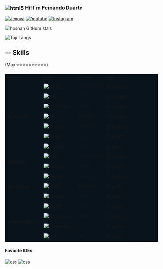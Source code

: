 ### <img align="center" alt="html5" src="https://img.icons8.com/fluency/25/null/brazil.png" /> Hi! I´m Fernando Duarte

[![Jenova](https://img.shields.io/website?label=jenova.com.br&style=for-the-badge&url=https://jenova.app)](https://jenova.app)
[![Youtube](https://img.shields.io/badge/YouTube-FF0000?style=for-the-badge&logo=youtube&logoColor=white)](https://www.youtube.com/@jenovasolucoes3694)
[![Instagram](https://img.shields.io/badge/Instagram-E4405F?style=for-the-badge&logo=instagram&logoColor=white)](https://www.instagram.com/jenovasolucoes/)

![hodnan GitHum stats](https://github-readme-stats.vercel.app/api?username=hodnan&show_icons=true&theme=codeSTACKr)


![Top Langs](https://github-readme-stats.vercel.app/api/top-langs/?username=hodnan&show_icons=true&hide=hack&theme=codeSTACKr)

## -- Skills
(Max ⭐⭐⭐⭐⭐⭐⭐⭐⭐⭐)


<table style="background-color:#09131b">
    <tr>
        <td>Group</td>
        <td>Skill</td>
        <td>Level</td>
        <td>XP</td>
    </tr>
    <tr>
        <td rowspan="7">Frontend</td>
        <td>
            <img align="center" alt="html5"
                src="https://img.shields.io/badge/HTML-323330?style=for-the-badge&logo=html5&logoColor=E34F26" />
            </tb>
        <td>⭐⭐⭐⭐⭐⭐⭐</td>
        <td>10 years</td>
    </tr>
    <tr>
        <td>
            <img align="center" alt="css"
                src="https://img.shields.io/badge/CSS-323330?&style=for-the-badge&logo=css3&logoColor=1572B6" />
        <td>
            ⭐⭐⭐⭐
        </td>
        <td>10 years</td>
    </tr>
    <tr>
        <td>
            <img align="center" alt="Bootstrap"
                src="https://img.shields.io/badge/Bootstrap-7952B3?style=for-the-badge&logo=Bootstrap&logoColor=FFFFFF" />
        <td>
            ⭐⭐⭐⭐
        </td>
        <td>10 years</td>
    </tr>
    <tr>
        <td>
            <img align="center" alt="JS"
                src="https://img.shields.io/badge/JavaScript-323330?style=for-the-badge&logo=javascript&logoColor=F7DF1E" />
            </tb>
        <td>⭐⭐⭐⭐⭐</td>
        <td>10 years</td>
    </tr>
    <tr>
        <td>
            <img align="center" alt="JQuery"
                src="https://img.shields.io/badge/jQuery-323330?style=for-the-badge&logo=jQuery&logoColor=0769AD" />
            </tb>
        <td>⭐⭐⭐⭐⭐</td>
        <td>10 years</td>
    </tr>
    <tr>
        <td>
            <img align="center" alt="Vuejs"
                src="https://img.shields.io/badge/Vue.js-323330?style=for-the-badge&logo=vue.js&logoColor=4FC08D" />
        <td>⭐⭐⭐⭐</td>
        <td>2 years</td>
    </tr>
    <tr>
        <td>
            <img align="center" alt="Vuetify"
                src="https://img.shields.io/badge/Vuetify-1867C0?style=for-the-badge&logo=Vuetify" />
        <td>⭐⭐⭐⭐</td>
        <td>2 years</td>
    </tr>
    <tr>
        <td rowspan="3">Bakend</td>
        <td>
            <img align="center" alt="Php"
                src="https://img.shields.io/badge/PHP-777BB4?style=for-the-badge&logo=php&logoColor=white" />
        <td>
            ⭐⭐⭐⭐⭐⭐⭐
        </td>
        <td>10 years</td>
    </tr>
    <tr>
        <td>
            <img align="center" alt="Laravel"
                src="https://img.shields.io/badge/Laravel-FF2D20?style=for-the-badge&logo=laravel&logoColor=white" />
        <td>
            ⭐⭐⭐⭐
        </td>
        <td>2 years</td>
    </tr>
    <tr>
    </tr>
    <tr>
        <td rowspan="3">DataBase</td>
        <td>
            <img align="center" alt="MySql"
                src="https://img.shields.io/badge/MySQL-EEEEEE?style=for-the-badge&logo=mysql&logoColor=4479A1" />
        <td>
            ⭐⭐⭐⭐⭐⭐
        </td>
        <td>10 years</td>
    </tr>
    <tr>
        <td>
            <img align="center" alt="MSql"
                src="https://img.shields.io/badge/MSQL%20Server-FFFFFF?style=for-the-badge&logo=microsoft%20sql%20server&logoColor=F80000" />
        <td>
            ⭐⭐⭐⭐⭐⭐
        </td>
        <td>8 years</td>
    </tr>
    <tr>
        <td>
            <img align="center" alt="Oracle"
                src="https://img.shields.io/badge/Oracle-FFFFFF?style=for-the-badge&logo=Oracle&logoColor=F80000" />
        <td>
            ⭐⭐⭐⭐
        </td>
        <td>1 Ano</td>
    </tr>
    <tr>
        <td rowspan="4">Image editors</td>
        <td>
            <img align="center" alt="GIMP"
                src="https://img.shields.io/badge/Gimp-FFFFFF?style=for-the-badge&logo=GIMP&logoColor=5C5543" />
        <td>
            ⭐⭐
        </td>
        <td>7 years</td>
    </tr>
    <tr>
        <td>
            <img align="center" alt="Photoshop"
                src="https://img.shields.io/badge/Photoshop-323330?style=for-the-badge&logo=AdobePhotoshop&logoColor=31A8FF" />
        <td>
            ⭐⭐⭐
        </td>
        <td>7 years</td>
    </tr>
    <tr>
        <td>
            <img align="center" alt="Illustrator"
                src="https://img.shields.io/badge/Illustrator-323330?style=for-the-badge&logo=Adobe Illustrator&logoColor=FF9A00" />
        <td>
            ⭐⭐
        </td>
        <td>7 years</td>
    </tr>
    <tr>
        <td>
            <img align="center" alt="css"
                src="https://img.shields.io/badge/Inkscape-FFFFFF?style=for-the-badge&logo=Inkscape&logoColor=323330" />
        <td>
            ⭐⭐
        </td>
        <td>1 years</td>
    </tr>
</table>

#### Favorite IDEs
<img align="center" alt="css"
    src="https://img.shields.io/badge/Notepad++-90E59A.svg?style=for-the-badge&logo=notepad%2B%2B&logoColor=black" />
<img align="center" alt="css"
    src="https://img.shields.io/badge/Visual_Studio_Code-0078D4?style=for-the-badge&logo=visual%20studio%20code&logoColor=white" />

